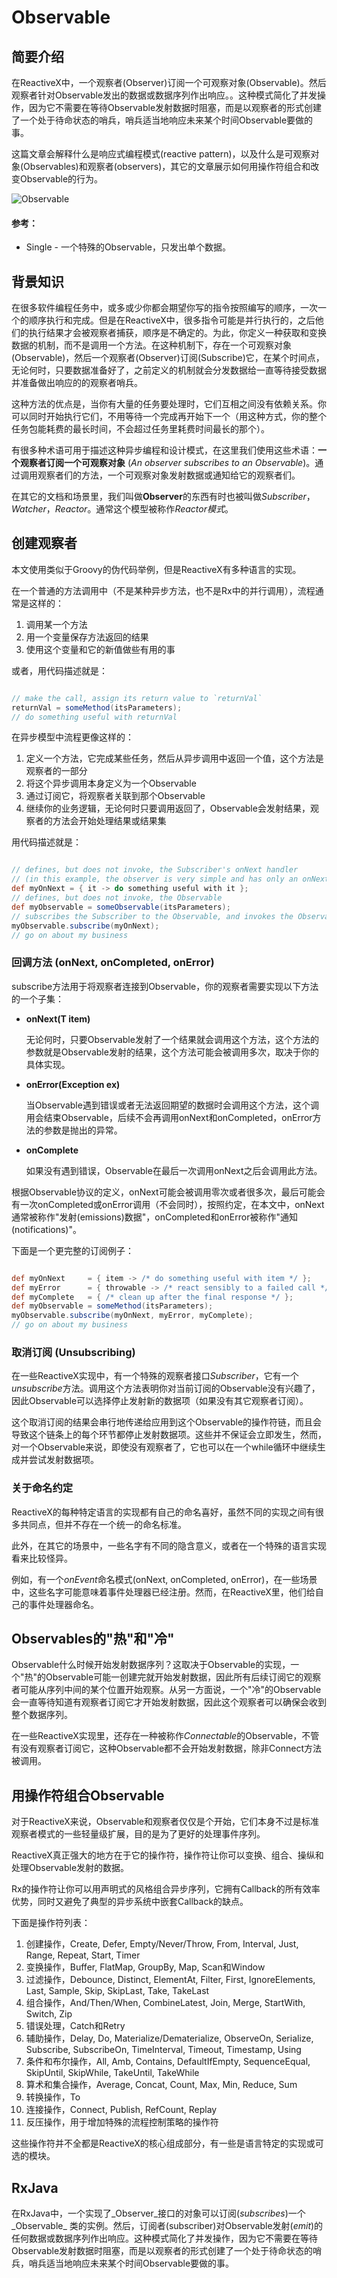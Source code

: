Observable
======

## 简要介绍

在ReactiveX中，一个观察者(Observer)订阅一个可观察对象(Observable)。然后观察者针对Observable发出的数据或数据序列作出响应。。这种模式简化了并发操作，因为它不需要在等待Observable发射数据时阻塞，而是以观察者的形式创建了一个处于待命状态的哨兵，哨兵适当地响应未来某个时间Observable要做的事。

这篇文章会解释什么是响应式编程模式(reactive pattern)，以及什么是可观察对象(Observables)和观察者(observers)，其它的文章展示如何用操作符组合和改变Observable的行为。

![Observable](images/legend.png)

#### 参考：

* Single - 一个特殊的Observable，只发出单个数据。


## 背景知识

在很多软件编程任务中，或多或少你都会期望你写的指令按照编写的顺序，一次一个的顺序执行和完成。但是在ReactiveX中，很多指令可能是并行执行的，之后他们的执行结果才会被观察者捕获，顺序是不确定的。为此，你定义一种获取和变换数据的机制，而不是调用一个方法。在这种机制下，存在一个可观察对象(Observable)，然后一个观察者(Observer)订阅(Subscribe)它，在某个时间点，无论何时，只要数据准备好了，之前定义的机制就会分发数据给一直等待接受数据并准备做出响应的的观察者哨兵。

这种方法的优点是，当你有大量的任务要处理时，它们互相之间没有依赖关系。你可以同时开始执行它们，不用等待一个完成再开始下一个（用这种方式，你的整个任务包能耗费的最长时间，不会超过任务里耗费时间最长的那个）。

有很多种术语可用于描述这种异步编程和设计模式，在这里我们使用这些术语：**一个观察者订阅一个可观察对象** (*An observer subscribes to an Observable*)。通过调用观察者们的方法，一个可观察对象发射数据或通知给它的观察者们。

在其它的文档和场景里，我们叫做**Observer**的东西有时也被叫做*Subscriber*，*Watcher*，*Reactor*。通常这个模型被称作*Reactor模式*。


## 创建观察者

本文使用类似于Groovy的伪代码举例，但是ReactiveX有多种语言的实现。

在一个普通的方法调用中（不是某种异步方法，也不是Rx中的并行调用），流程通常是这样的：

1. 调用某一个方法
2. 用一个变量保存方法返回的结果
3. 使用这个变量和它的新值做些有用的事

或者，用代码描述就是：

```groovy

// make the call, assign its return value to `returnVal`
returnVal = someMethod(itsParameters);
// do something useful with returnVal

```

在异步模型中流程更像这样的：

1. 定义一个方法，它完成某些任务，然后从异步调用中返回一个值，这个方法是观察者的一部分
2. 将这个异步调用本身定义为一个Observable
3. 通过订阅它，将观察者关联到那个Observable
4. 继续你的业务逻辑，无论何时只要调用返回了，Observable会发射结果，观察者的方法会开始处理结果或结果集

用代码描述就是：

```groovy

// defines, but does not invoke, the Subscriber's onNext handler
// (in this example, the observer is very simple and has only an onNext handler)
def myOnNext = { it -> do something useful with it };
// defines, but does not invoke, the Observable
def myObservable = someObservable(itsParameters);
// subscribes the Subscriber to the Observable, and invokes the Observable
myObservable.subscribe(myOnNext);
// go on about my business

```


### 回调方法 (onNext, onCompleted, onError)

subscribe方法用于将观察者连接到Observable，你的观察者需要实现以下方法的一个子集：

* **onNext(T item)**

	无论何时，只要Observable发射了一个结果就会调用这个方法，这个方法的参数就是Observable发射的结果，这个方法可能会被调用多次，取决于你的具体实现。

* **onError(Exception ex)**

	当Observable遇到错误或者无法返回期望的数据时会调用这个方法，这个调用会结束Observable，后续不会再调用onNext和onCompleted，onError方法的参数是抛出的异常。

* **onComplete**

	如果没有遇到错误，Observable在最后一次调用onNext之后会调用此方法。

根据Observable协议的定义，onNext可能会被调用零次或者很多次，最后可能会有一次onCompleted或onError调用（不会同时），按照约定，在本文中，onNext通常被称作"发射(emissions)数据"，onCompleted和onError被称作"通知(notifications)"。

下面是一个更完整的订阅例子：

```groovy

def myOnNext     = { item -> /* do something useful with item */ };
def myError      = { throwable -> /* react sensibly to a failed call */ };
def myComplete   = { /* clean up after the final response */ };
def myObservable = someMethod(itsParameters);
myObservable.subscribe(myOnNext, myError, myComplete);
// go on about my business

```

### 取消订阅 (Unsubscribing)

在一些ReactiveX实现中，有一个特殊的观察者接口*Subscriber*，它有一个*unsubscribe*方法。调用这个方法表明你对当前订阅的Observable没有兴趣了，因此Observable可以选择停止发射新的数据项（如果没有其它观察者订阅）。

这个取消订阅的结果会串行地传递给应用到这个Observable的操作符链，而且会导致这个链条上的每个环节都停止发射数据项。这些并不保证会立即发生，然而，对一个Observable来说，即使没有观察者了，它也可以在一个while循环中继续生成并尝试发射数据项。

### 关于命名约定

ReactiveX的每种特定语言的实现都有自己的命名喜好，虽然不同的实现之间有很多共同点，但并不存在一个统一的命名标准。

此外，在其它的场景中，一些名字有不同的隐含意义，或者在一个特殊的语言实现看来比较怪异。

例如，有一个*onEvent*命名模式(onNext, onCompleted, onError)，在一些场景中，这些名字可能意味着事件处理器已经注册。然而，在ReactiveX里，他们给自己的事件处理器命名。


## Observables的"热"和"冷"

Observable什么时候开始发射数据序列？这取决于Observable的实现，一个"热"的Observable可能一创建完就开始发射数据，因此所有后续订阅它的观察者可能从序列中间的某个位置开始观察。从另一方面说，一个"冷"的Observable会一直等待知道有观察者订阅它才开始发射数据，因此这个观察者可以确保会收到整个数据序列。

在一些ReactiveX实现里，还存在一种被称作*Connectable*的Observable，不管有没有观察者订阅它，这种Observable都不会开始发射数据，除非Connect方法被调用。

## 用操作符组合Observable

对于ReactiveX来说，Observable和观察者仅仅是个开始，它们本身不过是标准观察者模式的一些轻量级扩展，目的是为了更好的处理事件序列。

ReactiveX真正强大的地方在于它的操作符，操作符让你可以变换、组合、操纵和处理Observable发射的数据。

Rx的操作符让你可以用声明式的风格组合异步序列，它拥有Callback的所有效率优势，同时又避免了典型的异步系统中嵌套Callback的缺点。

下面是操作符列表：

1. 创建操作，Create, Defer, Empty/Never/Throw, From, Interval, Just, Range, Repeat, Start, Timer
2. 变换操作，Buffer, FlatMap, GroupBy, Map, Scan和Window
3. 过滤操作，Debounce, Distinct, ElementAt, Filter, First, IgnoreElements, Last, Sample, Skip, SkipLast, Take, TakeLast
4. 组合操作，And/Then/When, CombineLatest, Join, Merge, StartWith, Switch, Zip
5. 错误处理，Catch和Retry
6. 辅助操作，Delay, Do, Materialize/Dematerialize, ObserveOn, Serialize, Subscribe, SubscribeOn, TimeInterval, Timeout, Timestamp, Using
7. 条件和布尔操作，All, Amb, Contains, DefaultIfEmpty, SequenceEqual, SkipUntil, SkipWhile, TakeUntil, TakeWhile
8. 算术和集合操作，Average, Concat, Count, Max, Min, Reduce, Sum
9. 转换操作，To
10. 连接操作，Connect, Publish, RefCount, Replay
11. 反压操作，用于增加特殊的流程控制策略的操作符

这些操作符并不全都是ReactiveX的核心组成部分，有一些是语言特定的实现或可选的模块。

## RxJava

在RxJava中，一个实现了_Observer_接口的对象可以订阅(_subscribes_)一个_Observable_ 类的实例。然后，订阅者(subscriber)对Observable发射(_emit_)的任何数据或数据序列作出响应。这种模式简化了并发操作，因为它不需要在等待Observable发射数据时阻塞，而是以观察者的形式创建了一个处于待命状态的哨兵，哨兵适当地响应未来某个时间Observable要做的事。
